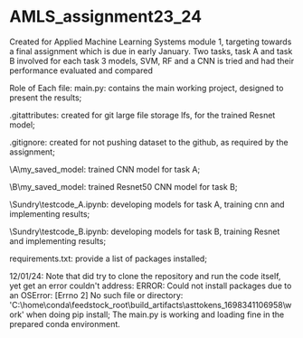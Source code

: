 # AMLS_assignment23_24
Created for Applied Machine Learning Systems module 1, targeting towards a final assignment which is due in early  January.
Two tasks, task A and task B involved
for each task 3 models, SVM, RF and a CNN is tried and had their performance evaluated and compared

Role of Each file:
main.py:
    contains the main working project, designed to present the results;

.gitattributes:
    created for git large file storage lfs, for the trained Resnet model;

.gitignore:
    created for not pushing dataset to the github, as required by the assignment;

\A\my_saved_model:
    trained CNN model for task A;

\B\my_saved_model:
    trained Resnet50 CNN model for task B;

\Sundry\testcode_A.ipynb:
    developing models for task A, training cnn and implementing results;

\Sundry\testcode_B.ipynb:
    developing models for task B, training Resnet and implementing results;

requirements.txt:
    provide a list of packages installed;

12/01/24: Note that did try to clone the repository and run the code itself, yet get an error couldn't address:
ERROR: Could not install packages due to an OSError: [Errno 2] No such file or directory: 'C:\\home\\conda\\feedstock_root\\build_artifacts\\asttokens_1698341106958\\work'
when doing pip install; The main.py is working and loading fine in the prepared conda environment.
